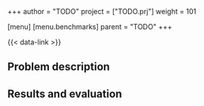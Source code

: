 +++
author = "TODO"
project = ["TODO.prj"]
weight = 101

[menu]
  [menu.benchmarks]
    parent = "TODO"
+++

{{< data-link >}}

## Problem description

## Results and evaluation
